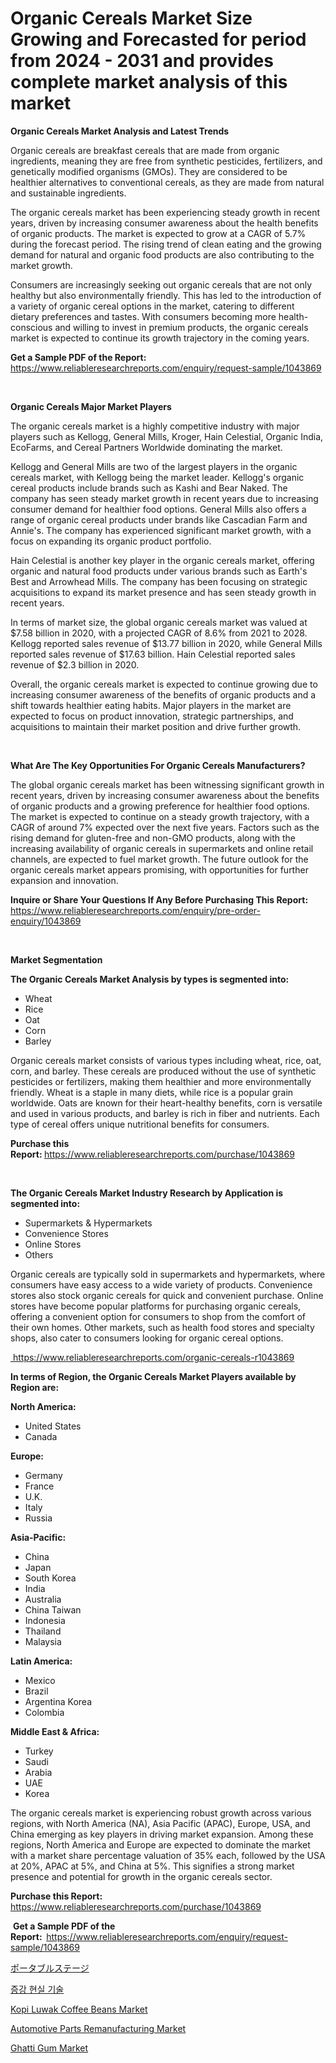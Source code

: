 <p><h1>Organic Cereals Market Size Growing and Forecasted for period from 2024 - 2031 and provides complete market analysis of this market</h1></p><p><strong>Organic Cereals Market Analysis and Latest Trends</strong></p>
<p><p>Organic cereals are breakfast cereals that are made from organic ingredients, meaning they are free from synthetic pesticides, fertilizers, and genetically modified organisms (GMOs). They are considered to be healthier alternatives to conventional cereals, as they are made from natural and sustainable ingredients.</p><p>The organic cereals market has been experiencing steady growth in recent years, driven by increasing consumer awareness about the health benefits of organic products. The market is expected to grow at a CAGR of 5.7% during the forecast period. The rising trend of clean eating and the growing demand for natural and organic food products are also contributing to the market growth.</p><p>Consumers are increasingly seeking out organic cereals that are not only healthy but also environmentally friendly. This has led to the introduction of a variety of organic cereal options in the market, catering to different dietary preferences and tastes. With consumers becoming more health-conscious and willing to invest in premium products, the organic cereals market is expected to continue its growth trajectory in the coming years.</p></p>
<p><strong>Get a Sample PDF of the Report:&nbsp;</strong> <a href="https://www.reliableresearchreports.com/enquiry/request-sample/1043869">https://www.reliableresearchreports.com/enquiry/request-sample/1043869</a></p>
<p>&nbsp;</p>
<p><strong>Organic Cereals Major Market Players</strong></p>
<p><p>The organic cereals market is a highly competitive industry with major players such as Kellogg, General Mills, Kroger, Hain Celestial, Organic India, EcoFarms, and Cereal Partners Worldwide dominating the market. </p><p>Kellogg and General Mills are two of the largest players in the organic cereals market, with Kellogg being the market leader. Kellogg's organic cereal products include brands such as Kashi and Bear Naked. The company has seen steady market growth in recent years due to increasing consumer demand for healthier food options. General Mills also offers a range of organic cereal products under brands like Cascadian Farm and Annie's. The company has experienced significant market growth, with a focus on expanding its organic product portfolio.</p><p>Hain Celestial is another key player in the organic cereals market, offering organic and natural food products under various brands such as Earth's Best and Arrowhead Mills. The company has been focusing on strategic acquisitions to expand its market presence and has seen steady growth in recent years.</p><p>In terms of market size, the global organic cereals market was valued at $7.58 billion in 2020, with a projected CAGR of 8.6% from 2021 to 2028. Kellogg reported sales revenue of $13.77 billion in 2020, while General Mills reported sales revenue of $17.63 billion. Hain Celestial reported sales revenue of $2.3 billion in 2020.</p><p>Overall, the organic cereals market is expected to continue growing due to increasing consumer awareness of the benefits of organic products and a shift towards healthier eating habits. Major players in the market are expected to focus on product innovation, strategic partnerships, and acquisitions to maintain their market position and drive further growth.</p></p>
<p>&nbsp;</p>
<p><strong>What Are The Key Opportunities For Organic Cereals Manufacturers?</strong></p>
<p><p>The global organic cereals market has been witnessing significant growth in recent years, driven by increasing consumer awareness about the benefits of organic products and a growing preference for healthier food options. The market is expected to continue on a steady growth trajectory, with a CAGR of around 7% expected over the next five years. Factors such as the rising demand for gluten-free and non-GMO products, along with the increasing availability of organic cereals in supermarkets and online retail channels, are expected to fuel market growth. The future outlook for the organic cereals market appears promising, with opportunities for further expansion and innovation.</p></p>
<p><strong>Inquire or Share Your Questions If Any Before Purchasing This Report:</strong> <a href="https://www.reliableresearchreports.com/enquiry/pre-order-enquiry/1043869">https://www.reliableresearchreports.com/enquiry/pre-order-enquiry/1043869</a></p>
<p>&nbsp;</p>
<p><strong>Market Segmentation</strong></p>
<p><strong>The Organic Cereals Market Analysis by types is segmented into:</strong></p>
<p><ul><li>Wheat</li><li>Rice</li><li>Oat</li><li>Corn</li><li>Barley</li></ul></p>
<p><p>Organic cereals market consists of various types including wheat, rice, oat, corn, and barley. These cereals are produced without the use of synthetic pesticides or fertilizers, making them healthier and more environmentally friendly. Wheat is a staple in many diets, while rice is a popular grain worldwide. Oats are known for their heart-healthy benefits, corn is versatile and used in various products, and barley is rich in fiber and nutrients. Each type of cereal offers unique nutritional benefits for consumers.</p></p>
<p><strong>Purchase this Report:&nbsp;</strong><a href="https://www.reliableresearchreports.com/purchase/1043869">https://www.reliableresearchreports.com/purchase/1043869</a></p>
<p>&nbsp;</p>
<p><strong>The Organic Cereals Market Industry Research by Application is segmented into:</strong></p>
<p><ul><li>Supermarkets & Hypermarkets</li><li>Convenience Stores</li><li>Online Stores</li><li>Others</li></ul></p>
<p><p>Organic cereals are typically sold in supermarkets and hypermarkets, where consumers have easy access to a wide variety of products. Convenience stores also stock organic cereals for quick and convenient purchase. Online stores have become popular platforms for purchasing organic cereals, offering a convenient option for consumers to shop from the comfort of their own homes. Other markets, such as health food stores and specialty shops, also cater to consumers looking for organic cereal options.</p></p>
<p><a href="https://www.reliableresearchreports.com/organic-cereals-r1043869">&nbsp;https://www.reliableresearchreports.com/organic-cereals-r1043869</a></p>
<p><strong>In terms of Region, the Organic Cereals Market Players available by Region are:</strong></p>
<p>
    <p> <strong> North America: </strong>
        <ul>
            <li>United States</li>
            <li>Canada</li>
        </ul>
        </p> 
    <p> <strong> Europe: </strong>
        <ul>
            <li>Germany</li>
            <li>France</li>
            <li>U.K.</li>
            <li>Italy</li>
            <li>Russia</li>
        </ul>
        </p> 
    <p> <strong> Asia-Pacific: </strong>
        <ul>
            <li>China</li>
            <li>Japan</li>
            <li>South Korea</li>
            <li>India</li>
            <li>Australia</li>
            <li>China Taiwan</li>
            <li>Indonesia</li>
            <li>Thailand</li>
            <li>Malaysia</li>
        </ul>
        </p> 
    <p> <strong> Latin America: </strong>
        <ul>
            <li>Mexico</li>
            <li>Brazil</li>
            <li>Argentina Korea</li>
            <li>Colombia</li>
        </ul>
        </p> 
    <p> <strong> Middle East & Africa: </strong>
        <ul>
            <li>Turkey</li>
            <li>Saudi</li>
            <li>Arabia</li>
            <li>UAE</li>
            <li>Korea</li>
        </ul>
    </p>
    </p>
<p><p>The organic cereals market is experiencing robust growth across various regions, with North America (NA), Asia Pacific (APAC), Europe, USA, and China emerging as key players in driving market expansion. Among these regions, North America and Europe are expected to dominate the market with a market share percentage valuation of 35% each, followed by the USA at 20%, APAC at 5%, and China at 5%. This signifies a strong market presence and potential for growth in the organic cereals sector.</p></p>
<p><strong>Purchase this Report: </strong><a href="https://www.reliableresearchreports.com/purchase/1043869">https://www.reliableresearchreports.com/purchase/1043869</a></p>
<p>&nbsp;<strong>Get a Sample PDF of the Report:&nbsp;&nbsp;</strong><a href="https://www.reliableresearchreports.com/enquiry/request-sample/1043869">https://www.reliableresearchreports.com/enquiry/request-sample/1043869</a></p>
<p><strong></strong></p>
<p><p><a href="https://github.com/ReyesKohler20231/Market-Research-Report-List-1/blob/main/368664618490.md">ポータブルステージ</a></p><p><a href="https://github.com/oajzkywllm460/Market-Research-Report-List-1/blob/main/662965417047.md">증강 현실 기술</a></p><p><a href="https://github.com/GroverBarry/Market-Research-Report-List-4/blob/main/kopi-luwak-coffee-beans-market.md">Kopi Luwak Coffee Beans Market</a></p><p><a href="https://issuu.com/reportprime-2/docs/automotive-parts-remanufacturing-market-size-2030.">Automotive Parts Remanufacturing Market</a></p><p><a href="https://github.com/lylyparadise/Market-Research-Report-List-2/blob/main/ghatti-gum-market.md">Ghatti Gum Market</a></p></p>